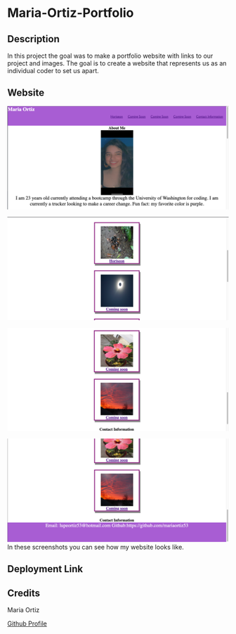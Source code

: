# Maria-Ortiz-Portfolio

## Description

In this project the goal was to make a portfolio website with links to our project and images. The goal is to create a website that represents us as an individual coder to set us apart.

## Website

![alt text](assets/Screen%20Shot%202022-08-25%20at%2011.22.00%20PM.png)

![alt text](assets/Screen%20Shot%202022-08-25%20at%2011.22.12%20PM.png)

![alt text](assets/Screen%20Shot%202022-08-25%20at%2011.22.23%20PM.png)

![alt text](assets/Screen%20Shot%202022-08-25%20at%2011.22.31%20PM.png)
In these screenshots you can see how my website looks like. 

## Deployment Link


## Credits
Maria Ortiz

[Github Profile](https://github.com/mariaortiz53)
